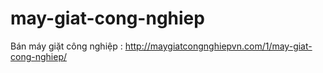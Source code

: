 # may-giat-cong-nghiep
Bán máy giặt công nghiệp  : http://maygiatcongnghiepvn.com/1/may-giat-cong-nghiep/
